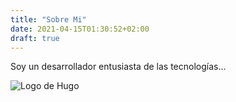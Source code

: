 ```yaml
---
title: "Sobre Mi"
date: 2021-04-15T01:30:52+02:00
draft: true
---
```


Soy un desarrollador entusiasta de las tecnologías...

![Logo de Hugo](/images/hugo.png)